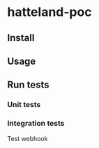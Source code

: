 # hatteland-poc

## Install

## Usage

## Run tests

### Unit tests

### Integration tests

Test webhook
